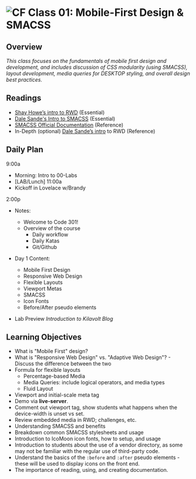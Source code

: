 ![CF](https://i.imgur.com/7v5ASc8.png)  Class 01: Mobile-First Design & SMACSS
=======
## Overview

*This class focuses on the fundamentals of mobile first design and development, and includes discussion of CSS modularity (using SMACSS), layout development, media queries for DESKTOP styling, and overall design best practices.*

## Readings

* [Shay Howe’s intro to RWD](http://learn.shayhowe.com/advanced-html-css/responsive-web-design/) (Essential)
* [Dale Sande's Intro to SMACSS](http://www.anotheruiguy.com/ux-design-dev/_book/smacss/README.html) (Essential)
* [SMACSS Official Documentation](https://smacss.com/) (Reference)
* In-Depth (optional) [Dale Sande’s intro](http://www.anotheruiguy.com/ux-design-dev/_book/rwd/README.html) to RWD (Reference)

## Daily Plan
9:00a
- Morning: Intro to 00-Labs
- [LAB/Lunch]
11:00a
- Kickoff in Lovelace w/Brandy

2:00p
- Notes:
  - Welcome to Code 301!
  - Overview of the course
    - Daily workflow
    - Daily Katas
    - Git/Github

- Day 1 Content:
  - Mobile First Design
  - Responsive Web Design
  - Flexible Layouts
  - Viewport Metas
  - SMACSS
  - Icon Fonts
  - Before/After pseudo elements

- Lab Preview _Introduction to Kilavolt Blog_


## Learning Objectives

* What is "Mobile First" design?
* What is "Responsive Web Design" vs. "Adaptive Web Design"? - Discuss the difference between the two
* Formula for flexible layouts
  * Percentage-based Media
  * Media Queries: include logical operators, and media types
  * Fluid Layout
* Viewport and initial-scale meta tag
* Demo via **live-server**.
* Comment out viewport tag, show students what happens when the device-width is unset vs set.
* Review embedded media in RWD; challenges, etc.
* Understanding SMACSS and benefits
* Breakdown common SMACSS stylesheets and usage
* Introduction to IcoMoon icon fonts, how to setup, and usage
* Introduction to students about the use of a vendor directory, as some may not be familiar with the  regular use of third-party code.
* Understand the basics of the `:before` and `:after` pseudo elements - these will be used to display icons on the front end.
* The importance of reading, using, and creating documentation.

